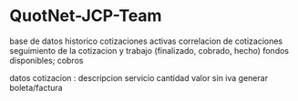 # QuotNet-JCP-Team

base de datos historico
cotizaciones activas
correlacion de cotizaciones
seguimiento de la cotizacion y trabajo (finalizado, cobrado, hecho)
fondos disponibles; cobros

datos cotizacion : 
descripcion servicio cantidad valor sin iva
generar boleta/factura

